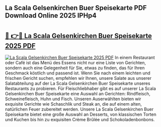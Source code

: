 ## La Scala Gelsenkirchen Buer Speisekarte PDF Download Online 2025 IPHp4

# <h2><a href="http://gcczl7h.nevu.top/?p=La+Scala+Gelsenkirchen+Buer+Speisekarte">🔗 👉🔴 La Scala Gelsenkirchen Buer Speisekarte 2025 PDF</a></h2>

[![La Scala Gelsenkirchen Buer Speisekarte 2025 PDF](https://i.imgur.com/dBaPXMq.png)](http://gcczl7h.nevu.top/?p=La+Scala+Gelsenkirchen+Buer+Speisekarte)
In einem Restaurant oder Café ist das Menü des Essens nicht nur eine Liste von Gerichten, sondern auch eine Gelegenheit für Sie, etwas zu finden, das für Ihren Geschmack köstlich und passend ist. Wenn Sie nach einem leichten und frischen Gericht suchen, empfehlen wir Ihnen, unsere Salate aus unserer Salatabteilung auf der La Scala Gelsenkirchen Buer Speisekarte unseres Restaurants zu probieren. Für Fleischliebhaber gibt es auf unserer La Scala Gelsenkirchen Buer Speisekarte eine Auswahl an Gerichten: Rindfleisch, Schweinefleisch, Huhn und Fisch. Unseren Auserwählten bieten wir exquisite Gerichte wie Schaschlik und Steak an, die auf einem alten, natürlichen Feuer zubereitet werden. Unsere La Scala Gelsenkirchen Buer Speisekarte bietet eine große Auswahl an Desserts, von klassischen Torten und Kuchen bis hin zu exquisiten Crème Brûlée und Schokoladenbonbons.
